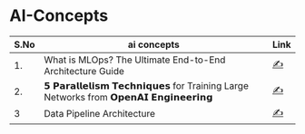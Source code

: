 # AI-Concepts


| S.No  | ai concepts | Link  |
|---|---|---|
|  1. |What is MLOps? The Ultimate End-to-End Architecture Guide   | [✍️](https://www.linkedin.com/feed/update/urn:li:activity:7222142099066953728?utm_source=share&utm_medium=member_desktop)  |
|  2. | 𝟱 𝗣𝗮𝗿𝗮𝗹𝗹𝗲𝗹𝗶𝘀𝗺 𝗧𝗲𝗰𝗵𝗻𝗶𝗾𝘂𝗲𝘀 for Training Large Networks from 𝗢𝗽𝗲𝗻𝗔𝗜 𝗘𝗻𝗴𝗶𝗻𝗲𝗲𝗿𝗶𝗻𝗴  |  [✍️](https://www.linkedin.com/posts/arazvant_deeplearning-generativeai-mlops-activity-7222149969728663554-fDzo?utm_source=share&utm_medium=member_desktop) |
| 3    | Data Pipeline Architecture |[✍️](https://www.linkedin.com/posts/ravena-o_data-ai-datapipeline-activity-7222454171352895489-rmIR?utm_source=share&utm_medium=member_desktop)|
